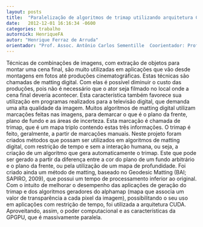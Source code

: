 ```yaml
---
layout: posts
title:  "Paralelização de algoritmos de trimap utilizando arquitetura CUDA"
date:   2012-12-01 16:16:34 -0600
categories: trabalho
autornick: HenriqueFA
autor: "Henrique Ferraz de Arruda"
orientador: "Prof. Assoc. Antônio Carlos Sementille  Coorientador: Prof. Assoc. João Fernando Marar"
---
```

Técnicas de combinações de imagens, com extração de objetos para montar uma cena final, são muito utilizadas em aplicações que vão desde montagens em fotos até produções cinematográficas. Estas técnicas são chamadas de matting digital. Com elas é possível diminuir o custo das produções, pois não é necessário que o ator seja filmado no local onde a cena final deveria acontecer. Esta característica também favorece sua utilização em programas realizados para a televisão digital, que demanda uma alta qualidade da imagem. Muitos algoritmos de matting digital utilizam marcações feitas nas imagens, para demarcar o que é o plano da frente, plano de fundo e as áreas de incerteza. Esta marcação é chamada de trimap, que é um mapa triplo contendo estas três informações. O trimap é feito, geralmente, a partir de marcações manuais. Neste projeto foram criados métodos que possam ser utilizados em algoritmos de matting digital, com restrição de tempo e sem a interação humana, ou seja, a criação de um algoritmo que gera automaticamente o trimap. Este que pode ser gerado a partir da diferença entre a cor do plano de um fundo arbitrário e o plano da frente, ou pela utilização de um mapa de profundidade. Foi criado ainda um método de matting, baseado no Geodesic Matting (BAI; SAPIRO, 2009), que possui um tempo de processamento inferior ao original. Com o intuito de melhorar o desempenho das aplicações de geração do trimap e dos algoritmos geradores do alphamap (mapa que associa um valor de transparência a cada pixel da imagem), possibilitando o seu uso em aplicações com restrição de tempo, foi utilizada a arquitetura CUDA. Aproveitando, assim, o poder computacional e as características da GPGPU, que é massivamente paralela.